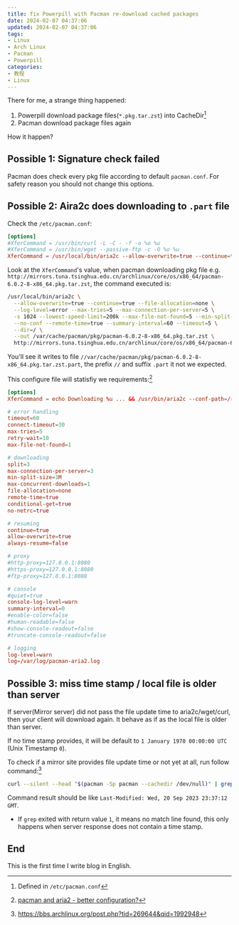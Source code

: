 ```yaml
---
title: fix Powerpill with Pacman re-download cached packages
date: 2024-02-07 04:37:06
updated: 2024-02-07 04:37:06
tags:
- Linux
- Arch Linux
- Pacman
- Powerpill
categories:
- 教程
- Linux
---
```


There for me, a strange thing happened:

1. Powerpill download package files(`*.pkg.tar.zst`) into CacheDir[^1]
2. Pacman download package files again

[^1]: Defined in `/etc/pacman.conf`

How it happen?

<!-- more -->

## Possible 1: Signature check failed

Pacman does check every pkg file according to default `pacman.conf`. For safety reason you should not change this options.

## Possible 2: Aira2c does downloading to `.part` file

Check the `/etc/pacman.conf`:
```conf /etc/pacman.conf
[options]
#XferCommand = /usr/bin/curl -L -C - -f -o %o %u
#XferCommand = /usr/bin/wget --passive-ftp -c -O %o %u
XferCommand = /usr/local/bin/aria2c --allow-overwrite=true --continue=true --file-allocation=none --log-level=error --max-tries=5 --max-connection-per-server=5 -s 1024 --lowest-speed-limit=200k --max-file-not-found=5 --min-split-size=4M --no-conf --remote-time=true --summary-interval=60 --timeout=5 --dir=/ --out %o %u
```

Look at the `XferCommand`'s value, when pacman downloading pkg file e.g. `http://mirrors.tuna.tsinghua.edu.cn/archlinux/core/os/x86_64/pacman-6.0.2-8-x86_64.pkg.tar.zst`, the command executed is:
```bash
/usr/local/bin/aria2c \
  --allow-overwrite=true --continue=true --file-allocation=none \
  --log-level=error --max-tries=5 --max-connection-per-server=5 \
  -s 1024 --lowest-speed-limit=200k --max-file-not-found=5 --min-split-size=4M \
  --no-conf --remote-time=true --summary-interval=60 --timeout=5 \
  --dir=/ \
  --out /var/cache/pacman/pkg/pacman-6.0.2-8-x86_64.pkg.tar.zst \
  http://mirrors.tuna.tsinghua.edu.cn/archlinux/core/os/x86_64/pacman-6.0.2-8-x86_64.pkg.tar.zst
```

You'll see it writes to file `//var/cache/pacman/pkg/pacman-6.0.2-8-x86_64.pkg.tar.zst.part`, the prefix `//` and suffix `.part` it not we expected.

This configure file will statisfiy we requirements:[^3]
```conf /etc/pacman.conf
[options]
XferCommand = echo Downloading %u ... && /usr/bin/aria2c --conf-path=/root/.aria2/pacman-aria2.conf %u
```

```conf /root/.aria2/pacman-aria2.conf
# error handling
timeout=60
connect-timeout=30
max-tries=5
retry-wait=10
max-file-not-found=1

# downloading
split=3
max-connection-per-server=3
min-split-size=1M
max-concurrent-downloads=1
file-allocation=none
remote-time=true
conditional-get=true
no-netrc=true

# resuming
continue=true
allow-overwrite=true
always-resume=false

# proxy
#http-proxy=127.0.0.1:8080
#https-proxy=127.0.0.1:8080
#ftp-proxy=127.0.0.1:8080

# console
#quiet=true
console-log-level=warn
summary-interval=0
#enable-color=false
#human-readable=false
#show-console-readout=false
#truncate-console-readout=false

# logging
log-level=warn
log=/var/log/pacman-aria2.log
```

[^3]: [pacman and aria2 - better configuration?](https://bbs.archlinux.org/post.php?tid=192072&qid=1491879)


## Possible 3: miss time stamp / local file is older than server

If server(Mirror server) did not pass the file update time to aria2c/wget/curl, then your client will download again. It behave as if as the local file is older than server.

If no time stamp provides, it will be default to `1 January 1970 00:00:00 UTC` (Unix Timestamp `0`).

To check if a mirror site provides file update time or not yet at all, run follow command:[^2]
```bash
curl --silent --head "$(pacman -Sp pacman --cachedir /dev/null)" | grep Last-Modified
```
Command result should be like `Last-Modified: Wed, 20 Sep 2023 23:37:12 GMT`.
- If `grep` exited with return value `1`, it means no match line found, this only happens when server response does not contain a time stamp.

[^2]: https://bbs.archlinux.org/post.php?tid=269644&qid=1992948

## End

This is the first time I write blog in English.
